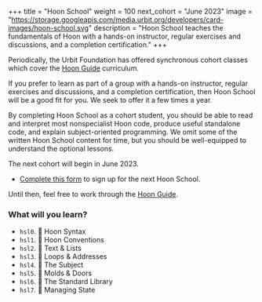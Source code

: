 +++
title = "Hoon School"
weight = 100
next_cohort = "June 2023"
image = "https://storage.googleapis.com/media.urbit.org/developers/card-images/hoon-school.svg"
description = "Hoon School teaches the fundamentals of Hoon with a hands-on instructor, regular exercises and discussions, and a completion certification."
+++

Periodically, the Urbit Foundation has offered synchronous cohort classes which
cover the [Hoon Guide](/guides/core/hoon-guide) curriculum.

If you prefer to learn as part of a group with a hands-on instructor, regular
exercises and discussions, and a completion certification, then Hoon School
will be a good fit for you.  We seek to offer it a few times a year.

By completing Hoon School as a cohort student, you should be able to read and
interpret most nonspecialist Hoon code, produce useful standalone code, and
explain subject-oriented programming.  We omit some of the written Hoon School
content for time, but you should be well-equipped to understand the optional
lessons.

The next cohort will begin in June 2023.

- [Complete this form](https://forms.gle/9tBfJCB4D9MSHCmC9) to sign up for the next Hoon School.

Until then, feel free to work through the [Hoon Guide](/guides/core/hoon-school).


###  What will you learn?

-   `hsl0`. 🌺 Hoon Syntax
-   `hsl1`. 🌿 Hoon Conventions
-   `hsl2`. 🌵 Text & Lists
-   `hsl3`. 🌳 Loops & Addresses
-   `hsl4`. 🌻 The Subject
-   `hsl5`. 🍁 Molds & Doors
-   `hsl6`. 🌹 The Standard Library
-   `hsl7`. 🌲 Managing State
